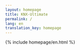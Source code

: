 ```yaml
---
layout: homepage
title: KNX-Ultimate
permalink: /
lang: en
translation_key: homepage
---
```


{% include homepage/en.html %}
